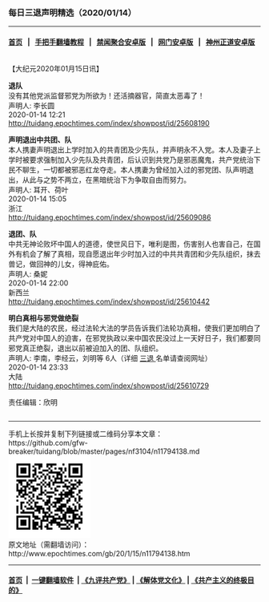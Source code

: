 ### 每日三退声明精选（2020/01/14）
------------------------

#### [首页](https://github.com/gfw-breaker/banned-news1/blob/master/README.md) &nbsp;&nbsp;|&nbsp;&nbsp; [手把手翻墙教程](https://github.com/gfw-breaker/guides/wiki) &nbsp;&nbsp;|&nbsp;&nbsp; [禁闻聚合安卓版](https://github.com/gfw-breaker/bn-android) &nbsp;&nbsp;|&nbsp;&nbsp; [网门安卓版](https://github.com/oGate2/oGate) &nbsp;&nbsp;|&nbsp;&nbsp; [神州正道安卓版](https://github.com/SzzdOgate/update) 



<div class="column" id="artbody" itemprop="articleBody">
 <!-- article content begin -->
 <p>
  【大纪元2020年01月15日讯】
 </p>
 <p>
  <strong>
   退队
  </strong>
  <br/>
  没有其他党派监督邪党为所欲为！还活摘器官，简直太恶毒了！
  <br/>
  声明人: 李长圆
  <br/>
  2020-01-14 12:21
  <br/>
  <a href="http://tuidang.epochtimes.com/index/showpost/id/25608190">
   http://tuidang.epochtimes.com/index/showpost/id/25608190
  </a>
 </p>
 <p>
  <strong>
   声明退出中共团、队
  </strong>
  <br/>
  本人携妻声明退出上学时加入的共青团及少先队，并声明永不入党。本人及妻子上学时被要求强制加入少先队及共青团，后认识到共党乃是邪恶魔鬼，共产党统治下民不聊生，一切都被邪恶红龙夺走。本人携妻为曾经加入过的邪党团、队声明退出，从此与之势不两立，在黑暗统治下为争取自由而努力。
  <br/>
  声明人: 耳开、荷叶
  <br/>
  2020-01-14 15:05
  <br/>
  浙江
  <br/>
  <a href="http://tuidang.epochtimes.com/index/showpost/id/25609086">
   http://tuidang.epochtimes.com/index/showpost/id/25609086
  </a>
 </p>
 <p>
  <strong>
   退团、队
  </strong>
  <br/>
  中共无神论败坏中国人的道德，使世风日下，唯利是图，伤害别人也害自己，在国外有机会了解了真相，现自愿退出年少时加入过的中共共青团和少先队组织，抹去兽记，做回神的儿女，得神庇佑。
  <br/>
  声明人: 桑妮
  <br/>
  2020-01-14 22:00
  <br/>
  新西兰
  <br/>
  <a href="http://tuidang.epochtimes.com/index/showpost/id/25610442">
   http://tuidang.epochtimes.com/index/showpost/id/25610442
  </a>
 </p>
 <p>
  <strong>
   明白真相与邪党做绝裂
  </strong>
  <br/>
  我们是大陆的农民，经过法轮大法的学员告诉我们法轮功真相，使我们更加明白了共产党对中国人的迫害，在邪党执政以来中国农民没过上一天好日子，我们都要同邪党真正绝裂，退出以前被迫加入的团、队组织。
  <br/>
  声明人: 李南，李经云，刘明等 6人（详细
  <a href="http://www.epochtimes.com/gb/tag/%E4%B8%89%E9%80%80.html">
   三退
  </a>
  名单请查阅网址）
  <br/>
  2020-01-14 23:33
  <br/>
  大陆
  <br/>
  <a href="http://tuidang.epochtimes.com/index/showpost/id/25610729">
   http://tuidang.epochtimes.com/index/showpost/id/25610729
  </a>
 </p>
 <p>
  责任编辑：欣明
 </p>
 <!-- article content end -->
 <div id="below_article_ad">
  <div id="below_article_ad_inner">
  </div>
 </div>
</div>

<hr/>
手机上长按并复制下列链接或二维码分享本文章：<br/>
https://github.com/gfw-breaker/tuidang/blob/master/pages/nf3104/n11794138.md <br/>
<a href='https://github.com/gfw-breaker/tuidang/blob/master/pages/nf3104/n11794138.md'><img src='https://github.com/gfw-breaker/tuidang/blob/master/pages/nf3104/n11794138.md.png'/></a> <br/>
原文地址（需翻墙访问）：http://www.epochtimes.com/gb/20/1/15/n11794138.htm


------------------------
#### [首页](https://github.com/gfw-breaker/banned-news/blob/master/README.md) &nbsp;|&nbsp; [一键翻墙软件](https://github.com/gfw-breaker/nogfw/blob/master/README.md) &nbsp;| [《九评共产党》](https://github.com/gfw-breaker/9ping.md/blob/master/README.md#九评之一评共产党是什么) | [《解体党文化》](https://github.com/gfw-breaker/jtdwh.md/blob/master/README.md) | [《共产主义的终极目的》](https://github.com/gfw-breaker/gczydzjmd.md/blob/master/README.md)


<img src='http://gfw-breaker.win/tuidang/pages/nf3104/n11794138.md' width='0px' height='0px'/>